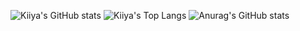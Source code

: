 ![Kiiya's GitHub stats](https://github-readme-stats.vercel.app/api?username=KKiiya&show_icons=true&theme=monokai)
![Kiiya's Top Langs](https://github-readme-stats.vercel.app/api/top-langs/?username=KKiiya&layout=compact)
![Anurag's GitHub stats](https://github-readme-stats.vercel.app/api?username=anuraghazra&show=reviews,discussions_started,discussions_answered,prs_merged,prs_merged_percentage)
